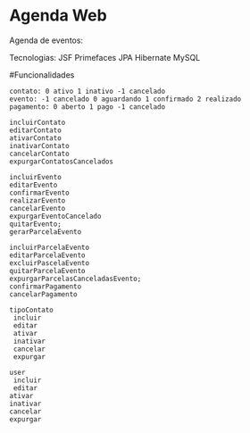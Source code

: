 # Agenda Web
Agenda de eventos:

Tecnologias:
JSF
Primefaces
JPA
Hibernate
MySQL



#Funcionalidades
    
    contato: 0 ativo 1 inativo -1 cancelado
    evento: -1 cancelado 0 aguardando 1 confirmado 2 realizado 
    pagamento: 0 aberto 1 pago -1 cancelado

    incluirContato
    editarContato
	ativarContato
	inativarContato
	cancelarContato
	expurgarContatosCancelados

    incluirEvento
    editarEvento
	confirmarEvento
	realizarEvento
	cancelarEvento
	expurgarEventoCancelado
	quitarEvento;
	gerarParcelaEvento
	
    incluirParcelaEvento
    editarParcelaEvento
	excluirPascelaEvento
	quitarParcelaEvento
	expurgarParcelasCanceladasEvento;
	confirmarPagamento
	cancelarPagamento
	
	tipoContato
     incluir
     editar 
	 ativar
	 inativar
	 cancelar
	 expurgar
	 
    user
     incluir
     editar
 	ativar
 	inativar
 	cancelar
 	expurgar
